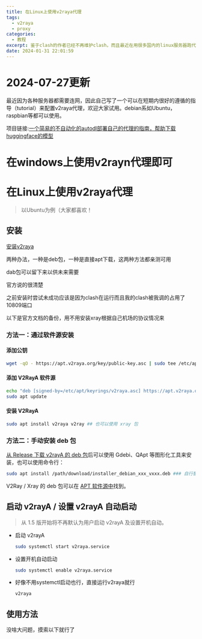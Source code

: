 ```yaml
---
title: 在Linux上使用v2raya代理
tags:
  - v2raya
  - proxy
categories:
  - 教程
excerpt: 鉴于clash的作者已经不再维护clash，而且最近在用很多国内的linux服务器跑代码，所以就想着在linux上使用v2raya代理
date: 2024-01-31 22:01:59
---
```

# 2024-07-27更新
最近因为各种服务器都需要连网，因此自己写了一个可以在短期内很好的遵循的指导（tutorial）来配置v2raya代理，欢迎大家试用。debian系如Ubuntu，raspbian等都可以使用。

项目链接:[一个简易的不自动化的autodl部署自己的代理的指南，帮助下载huggingface的模型](https://github.com/TT2TER/autodl_proxy)

# 在windows上使用v2rayn代理即可
# 在Linux上使用v2raya代理
> 以Ubuntu为例（大家都喜欢！

## 安装
[安装v2raya](https://v2raya.org/docs/prologue/installation/debian/)

两种办法，一种是deb包，一种是直接apt下载，这两种方法都亲测可用

dab包可以留下来以供未来需要

官方说的很清楚

之前安装时尝试未成功应该是因为clash在运行而且我的clash被我调的占用了10809端口

以下是官方文档的备份，用不用安装xray根据自己机场的协议情况来

### 方法一：通过软件源安装

#### 添加公钥

```bash
wget -qO - https://apt.v2raya.org/key/public-key.asc | sudo tee /etc/apt/keyrings/v2raya.asc
```

#### 添加 V2RayA 软件源

```bash
echo "deb [signed-by=/etc/apt/keyrings/v2raya.asc] https://apt.v2raya.org/ v2raya main" | sudo tee /etc/apt/sources.list.d/v2raya.list
sudo apt update
```

#### 安装 V2RayA

```bash
sudo apt install v2raya v2ray ## 也可以使用 xray 包
```

### 方法二：手动安装 deb 包

[从 Release 下载 v2rayA 的 deb 包](https://github.com/v2rayA/v2rayA/releases)后可以使用 Gdebi、QApt 等图形化工具来安装，也可以使用命令行：

```bash
sudo apt install /path/download/installer_debian_xxx_vxxx.deb ### 自行替换 deb 包所在的实际路径
```

V2Ray / Xray 的 deb 包可以在 [APT 软件源中](https://github.com/v2rayA/v2raya-apt/tree/master/pool/main/)找到。

## 启动 v2rayA / 设置 v2rayA 自动启动

> 从 1.5 版开始将不再默认为用户启动 v2rayA 及设置开机自动。

- 启动 v2rayA

  ```bash
  sudo systemctl start v2raya.service
  ```

- 设置开机自动启动

  ```bash
  sudo systemctl enable v2raya.service
  ```

- 好像不用systemctl启动也行，直接运行v2raya就行
    ```bash
    v2raya
    ```

## 使用方法
没啥大问题，摸索以下就行了